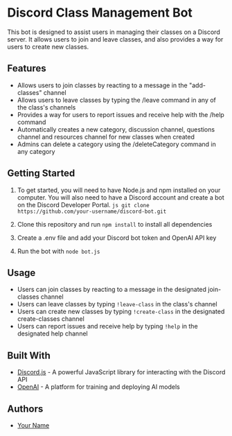 # Discord Class Management Bot

This bot is designed to assist users in managing their classes on a Discord server. It allows users to join and leave classes, and also provides a way for users to create new classes.

## Features
- Allows users to join classes by reacting to a message in the "add-classes" channel
- Allows users to leave classes by typing the /leave command in any of the class's channels
- Provides a way for users to report issues and receive help with the /help command
- Automatically creates a new category, discussion channel, questions channel and resources channel for new classes when created
- Admins can delete a category using the /deleteCategory command in any category

## Getting Started
1. To get started, you will need to have Node.js and npm installed on your computer. You will also need to have a Discord account and create a bot on the Discord Developer Portal.
```js git clone https://github.com/your-username/discord-bot.git```

2. Clone this repository and run `npm install` to install all dependencies
3. Create a .env file and add your Discord bot token and OpenAI API key
4. Run the bot with `node bot.js`

## Usage
- Users can join classes by reacting to a message in the designated join-classes channel
- Users can leave classes by typing `!leave-class` in the class's channel
- Users can create new classes by typing `!create-class` in the designated create-classes channel
- Users can report issues and receive help by typing `!help` in the designated help channel

## Built With
- [Discord.js](https://discord.js.org/) - A powerful JavaScript library for interacting with the Discord API
- [OpenAI](https://openai.com/) - A platform for training and deploying AI models

## Authors
- [Your Name](https://github.com/yourusername)
